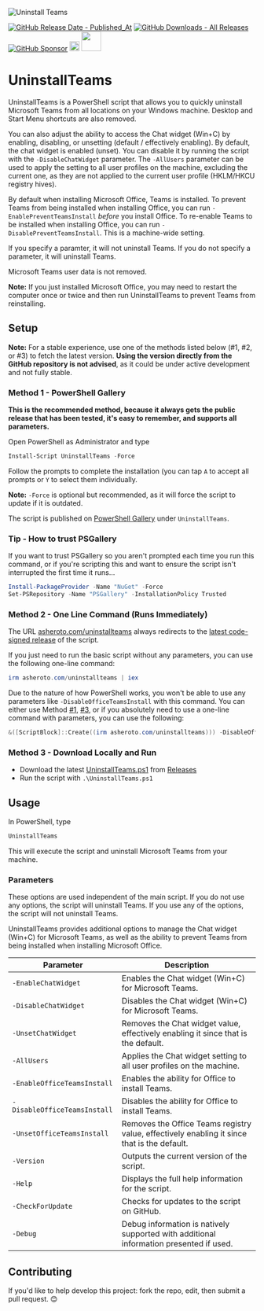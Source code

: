 ![Uninstall Teams](https://github.com/asheroto/UninstallTeams/assets/49938263/5d786fb1-6716-4636-b407-6feb1e7a48fd)

[![GitHub Release Date - Published_At](https://img.shields.io/github/release-date/asheroto/UninstallTeams)](https://github.com/asheroto/UninstallTeams/releases)
[![GitHub Downloads - All Releases](https://img.shields.io/github/downloads/asheroto/UninstallTeams/total)](https://github.com/asheroto/UninstallTeams/releases)
[![GitHub Sponsor](https://img.shields.io/github/sponsors/asheroto?label=Sponsor&logo=GitHub)](https://github.com/sponsors/asheroto?frequency=one-time&sponsor=asheroto)
<a href="https://ko-fi.com/asheroto"><img src="https://ko-fi.com/img/githubbutton_sm.svg" alt="Ko-Fi Button" height="20px"></a>
<a href="https://www.buymeacoffee.com/asheroto"><img src="https://img.buymeacoffee.com/button-api/?text=Buy me a coffee&emoji=&slug=seb6596&button_colour=FFDD00&font_colour=000000&font_family=Lato&outline_colour=000000&coffee_colour=ffffff](https://img.buymeacoffee.com/button-api/?text=Buy%20me%20a%20coffee&emoji=&slug=asheroto&button_colour=FFDD00&font_colour=000000&font_family=Lato&outline_colour=000000&coffee_colour=ffffff)" height="40px"></a>

# UninstallTeams

UninstallTeams is a PowerShell script that allows you to quickly uninstall Microsoft Teams from all locations on your Windows machine. Desktop and Start Menu shortcuts are also removed.

You can also adjust the ability to access the Chat widget (Win+C) by enabling, disabling, or unsetting (default / effectively enabling). By default, the chat widget is enabled (unset). You can disable it by running the script with the `-DisableChatWidget` parameter. The `-AllUsers` parameter can be used to apply the setting to all user profiles on the machine, excluding the current one, as they are not applied to the current user profile (HKLM/HKCU registry hives).

By default when installing Microsoft Office, Teams is installed. To prevent Teams from being installed when installing Office, you can run `-EnablePreventTeamsInstall` _before_ you install Office. To re-enable Teams to be installed when installing Office, you can run `-DisablePreventTeamsInstall`. This is a machine-wide setting.

If you specify a paramter, it will not uninstall Teams. If you do not specify a parameter, it will uninstall Teams.

Microsoft Teams user data is not removed.

**Note:** If you just installed Microsoft Office, you may need to restart the computer once or twice and then run UninstallTeams to prevent Teams from reinstalling.

## Setup

**Note:** For a stable experience, use one of the methods listed below (#1, #2, or #3) to fetch the latest version. **Using the version directly from the GitHub repository is not advised**, as it could be under active development and not fully stable.

### Method 1 - PowerShell Gallery

**This is the recommended method, because it always gets the public release that has been tested, it's easy to remember, and supports all parameters.**

Open PowerShell as Administrator and type

```powershell
Install-Script UninstallTeams -Force
```

Follow the prompts to complete the installation (you can tap `A` to accept all prompts or `Y` to select them individually.

**Note:** `-Force` is optional but recommended, as it will force the script to update if it is outdated.

The script is published on [PowerShell Gallery](https://www.powershellgallery.com/packages/UninstallTeams) under `UninstallTeams`.

### Tip - How to trust PSGallery

If you want to trust PSGallery so you aren't prompted each time you run this command, or if you're scripting this and want to ensure the script isn't interrupted the first time it runs...

```powershell
Install-PackageProvider -Name "NuGet" -Force
Set-PSRepository -Name "PSGallery" -InstallationPolicy Trusted
```

### Method 2 - One Line Command (Runs Immediately)

The URL [asheroto.com/uninstallteams](https://asheroto.com/uninstallteams) always redirects to the [latest code-signed release](https://github.com/asheroto/UninstallTeams/releases/latest/download/UninstallTeams.ps1) of the script.

If you just need to run the basic script without any parameters, you can use the following one-line command:

```powershell
irm asheroto.com/uninstallteams | iex
```

Due to the nature of how PowerShell works, you won't be able to use any parameters like `-DisableOfficeTeamsInstall` with this command. You can either use Method [#1](https://github.com/asheroto/UninstallTeams#method-1---powershell-gallery), [#3](https://github.com/asheroto/UninstallTeams#method-3---download-locally-and-run), or if you absolutely need to use a one-line command with parameters, you can use the following:

```powershell
&([ScriptBlock]::Create((irm asheroto.com/uninstallteams))) -DisableOfficeTeamsInstall
```

### Method 3 - Download Locally and Run

-   Download the latest [UninstallTeams.ps1](https://github.com/asheroto/UninstallTeams/releases/latest/download/UninstallTeams.ps1) from [Releases](https://github.com/asheroto/UninstallTeams/releases)
-   Run the script with `.\UninstallTeams.ps1`

## Usage

In PowerShell, type

```powershell
UninstallTeams
```

This will execute the script and uninstall Microsoft Teams from your machine.

### Parameters

These options are used independent of the main script. If you do not use any options, the script will uninstall Teams. If you use any of the options, the script will not uninstall Teams.

UninstallTeams provides additional options to manage the Chat widget (Win+C) for Microsoft Teams, as well as the ability to prevent Teams from being installed when installing Microsoft Office.

| Parameter                    | Description                                                                                 |
| ---------------------------- | ------------------------------------------------------------------------------------------- |
| `-EnableChatWidget`          | Enables the Chat widget (Win+C) for Microsoft Teams.                                        |
| `-DisableChatWidget`         | Disables the Chat widget (Win+C) for Microsoft Teams.                                       |
| `-UnsetChatWidget`           | Removes the Chat widget value, effectively enabling it since that is the default.           |
| `-AllUsers`                  | Applies the Chat widget setting to all user profiles on the machine.                        |
| `-EnableOfficeTeamsInstall`  | Enables the ability for Office to install Teams.                                            |
| `-DisableOfficeTeamsInstall` | Disables the ability for Office to install Teams.                                           |
| `-UnsetOfficeTeamsInstall`   | Removes the Office Teams registry value, effectively enabling it since that is the default. |
| `-Version`                   | Outputs the current version of the script.                                                  |
| `-Help`                      | Displays the full help information for the script.                                          |
| `-CheckForUpdate`            | Checks for updates to the script on GitHub.                                                 |
| `-Debug`                     | Debug information is natively supported with additional information presented if used.      |

## Contributing

If you'd like to help develop this project: fork the repo, edit, then submit a pull request. 😊